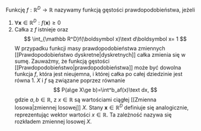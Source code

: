 Funkcję $f:\mathbb R^D\to\mathbb R$ nazywamy funkcją gęstości prawdopodobieństwa, jeżeli
1. $\forall\boldsymbol x\in\mathbb R^D: f(\boldsymbol x)\ge0$
2. Całka z $f$ istnieje oraz 
$$
\int_{\mathbb R^D}f(\boldsymbol x)\text d\boldsymbol x= 1
$$
W przypadku funkcji masy prawdopodobieństwa zmiennych [[Prawdopodobieństwo dyskretne|dyskretnych]] całka zmienia się w sumę. 
Zauważmy, że funkcją gęstości [[Prawdopodobieństwo|prawdopodobieństwa]] może być dowolna funkcja $f$, która jest nieujemna, i której całka po całej dziedzinie jest równa 1. $X$ i $f$ są związane poprzez równanie
$$
P(a\ge X\ge b)=\int^b_af(x)\text dx, 
$$
gdzie $a, b\in\mathbb R$, z $x\in\mathbb R$ są wartościami ciągłej [[Zmienna losowa|zmiennej losowej]] $X$. Stany $\boldsymbol x\in\mathbb R^D$ definiuje się analogicznie, reprezentując wektor wartości $x\in\mathbb R$. Ta zależność nazywa się rozkładem zmiennej losowej $X$. 
